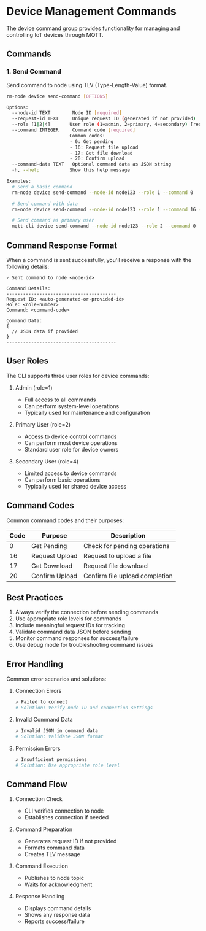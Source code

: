 # Device Management Commands

The device command group provides functionality for managing and controlling IoT devices through MQTT.

## Commands

### 1. Send Command

Send command to node using TLV (Type-Length-Value) format.

```bash
rm-node device send-command [OPTIONS]

Options:
  --node-id TEXT        Node ID [required]
  --request-id TEXT     Unique request ID (generated if not provided)
  --role [1|2|4]       User role (1=admin, 2=primary, 4=secondary) [required]
  --command INTEGER     Command code [required]
                       Common codes:
                       - 0: Get pending
                       - 16: Request file upload
                       - 17: Get file download
                       - 20: Confirm upload
  --command-data TEXT   Optional command data as JSON string
  -h, --help           Show this help message

Examples:
  # Send a basic command
  rm-node device send-command --node-id node123 --role 1 --command 0

  # Send command with data
  rm-node device send-command --node-id node123 --role 1 --command 16 --command-data '{"filename":"config.json"}'

  # Send command as primary user
  mqtt-cli device send-command --node-id node123 --role 2 --command 0
```

## Command Response Format

When a command is sent successfully, you'll receive a response with the following details:

```
✓ Sent command to node <node-id>

Command Details:
----------------------------------------
Request ID: <auto-generated-or-provided-id>
Role: <role-number>
Command: <command-code>

Command Data:
{
  // JSON data if provided
}
----------------------------------------
```

## User Roles

The CLI supports three user roles for device commands:

1. Admin (role=1)
   - Full access to all commands
   - Can perform system-level operations
   - Typically used for maintenance and configuration

2. Primary User (role=2)
   - Access to device control commands
   - Can perform most device operations
   - Standard user role for device owners

3. Secondary User (role=4)
   - Limited access to device commands
   - Can perform basic operations
   - Typically used for shared device access

## Command Codes

Common command codes and their purposes:

| Code | Purpose | Description |
|------|---------|-------------|
| 0 | Get Pending | Check for pending operations |
| 16 | Request Upload | Request to upload a file |
| 17 | Get Download | Request file download |
| 20 | Confirm Upload | Confirm file upload completion |

## Best Practices

1. Always verify the connection before sending commands
2. Use appropriate role levels for commands
3. Include meaningful request IDs for tracking
4. Validate command data JSON before sending
5. Monitor command responses for success/failure
6. Use debug mode for troubleshooting command issues

## Error Handling

Common error scenarios and solutions:

1. Connection Errors
   ```bash
   ✗ Failed to connect
   # Solution: Verify node ID and connection settings
   ```

2. Invalid Command Data
   ```bash
   ✗ Invalid JSON in command data
   # Solution: Validate JSON format
   ```

3. Permission Errors
   ```bash
   ✗ Insufficient permissions
   # Solution: Use appropriate role level
   ```

## Command Flow

1. Connection Check
   - CLI verifies connection to node
   - Establishes connection if needed

2. Command Preparation
   - Generates request ID if not provided
   - Formats command data
   - Creates TLV message

3. Command Execution
   - Publishes to node topic
   - Waits for acknowledgment

4. Response Handling
   - Displays command details
   - Shows any response data
   - Reports success/failure 